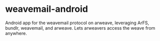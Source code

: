 # weavemail-android
Android app for the weavemail protocol on arweave, leveraging ArFS, bundlr, weavemail, and arweave. Lets arweavers access the weave from anywhere.
